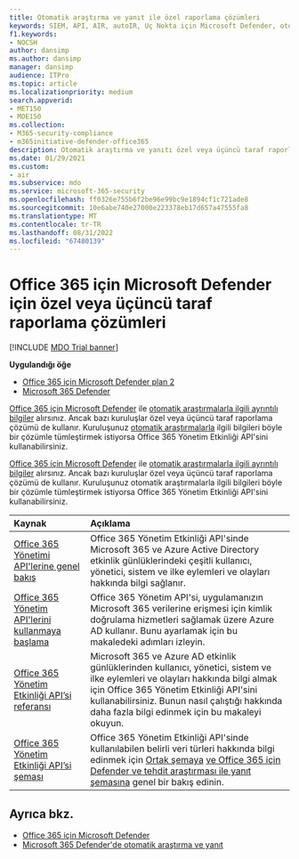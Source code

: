 ```yaml
---
title: Otomatik araştırma ve yanıt ile özel raporlama çözümleri
keywords: SIEM, API, AIR, autoIR, Uç Nokta için Microsoft Defender, otomatik araştırma, tümleştirme, özel rapor
f1.keywords:
- NOCSH
author: dansimp
ms.author: dansimp
manager: dansimp
audience: ITPro
ms.topic: article
ms.localizationpriority: medium
search.appverid:
- MET150
- MOE150
ms.collection:
- M365-security-compliance
- m365initiative-defender-office365
description: Otomatik araştırma ve yanıtı özel veya üçüncü taraf raporlama çözümüyle tümleştirmeyi öğrenin.
ms.date: 01/29/2021
ms.custom:
- air
ms.subservice: mdo
ms.service: microsoft-365-security
ms.openlocfilehash: ff0326e755b6f2be96e99bc9e1894cf1c721ade8
ms.sourcegitcommit: 10e6abe740e27000e223378eb17d657a47555fa8
ms.translationtype: MT
ms.contentlocale: tr-TR
ms.lasthandoff: 08/31/2022
ms.locfileid: "67480139"
---
```

# <a name="custom-or-third-party-reporting-solutions-for-microsoft-defender-for-office-365"></a>Office 365 için Microsoft Defender için özel veya üçüncü taraf raporlama çözümleri

[!INCLUDE [MDO Trial banner](../includes/mdo-trial-banner.md)]

**Uygulandığı öğe**
- [Office 365 için Microsoft Defender plan 2](defender-for-office-365.md)
- [Microsoft 365 Defender](../defender/microsoft-365-defender.md)

[Office 365 için Microsoft Defender](defender-for-office-365.md) ile [otomatik araştırmalarla ilgili ayrıntılı bilgiler](air-view-investigation-results.md) alırsınız. Ancak bazı kuruluşlar özel veya üçüncü taraf raporlama çözümü de kullanır. Kuruluşunuz [otomatik araştırmalarla](office-365-air.md) ilgili bilgileri böyle bir çözümle tümleştirmek istiyorsa Office 365 Yönetim Etkinliği API'sini kullanabilirsiniz.

[Office 365 için Microsoft Defender](defender-for-office-365.md) ile [otomatik araştırmalarla ilgili ayrıntılı bilgiler](air-view-investigation-results.md) alırsınız. Ancak bazı kuruluşlar özel veya üçüncü taraf raporlama çözümü de kullanır. Kuruluşunuz otomatik araştırmalarla ilgili bilgileri böyle bir çözümle tümleştirmek istiyorsa Office 365 Yönetim Etkinliği API'sini kullanabilirsiniz.

|Kaynak|Açıklama|
|:---|:---|
|[Office 365 Yönetimi API'lerine genel bakış](/office/office-365-management-api/office-365-management-apis-overview)|Office 365 Yönetim Etkinliği API'sinde Microsoft 365 ve Azure Active Directory etkinlik günlüklerindeki çeşitli kullanıcı, yönetici, sistem ve ilke eylemleri ve olayları hakkında bilgi sağlanır.|
|[Office 365 Yönetim API'lerini kullanmaya başlama](/office/office-365-management-api/get-started-with-office-365-management-apis)|Office 365 Yönetim API'si, uygulamanızın Microsoft 365 verilerine erişmesi için kimlik doğrulama hizmetleri sağlamak üzere Azure AD kullanır. Bunu ayarlamak için bu makaledeki adımları izleyin.|
|[Office 365 Yönetim Etkinliği API’si referansı](/office/office-365-management-api/office-365-management-activity-api-reference)|Microsoft 365 ve Azure AD etkinlik günlüklerinden kullanıcı, yönetici, sistem ve ilke eylemleri ve olayları hakkında bilgi almak için Office 365 Yönetim Etkinliği API'sini kullanabilirsiniz. Bunun nasıl çalıştığı hakkında daha fazla bilgi edinmek için bu makaleyi okuyun.|
|[Office 365 Yönetim Etkinliği API’si şeması](/office/office-365-management-api/office-365-management-activity-api-schema)|Office 365 Yönetim Etkinliği API'sinde kullanılabilen belirli veri türleri hakkında bilgi edinmek için [Ortak şemaya](/office/office-365-management-api/office-365-management-activity-api-schema#common-schema) [ve Office 365 için Defender ve tehdit araştırması ile yanıt şemasına](/office/office-365-management-api/office-365-management-activity-api-schema#office-365-advanced-threat-protection-and-threat-investigation-and-response-schema) genel bir bakış edinin.|

## <a name="see-also"></a>Ayrıca bkz.

- [Office 365 için Microsoft Defender](defender-for-office-365.md)
- [Microsoft 365 Defender'de otomatik araştırma ve yanıt](/microsoft-365/security/defender/m365d-autoir)
